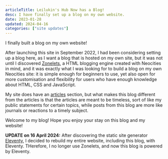 ```yaml
---
articleTitle: Leilukin's Hub Now has a Blog!
desc: I have finally set up a blog on my own website.
date: 2023-01-28
updated: 2024-04-16
categories: ["site updates"]
---
```


I finally built a blog on my own website!

After launching this site in September 2022, I had been considering setting up a blog here, as I want a blog that is hosted on my own site, but it was not until I discovered [Zonelets](https://zonelets.net/), a HTML blogging engine created with Neocities in mind, and it was exactly what I was looking for to build a blog on my own Neocities site: it is simple enough for beginners to use, yet also open for more customisation and flexibility for users who have enough knowledge about HTML, CSS and JavaScript.

My site does have an [articles](/articles) section, but what makes this blog different from the articles is that the articles are meant to be timeless, sort of like my public statements for certain topics, while posts from this blog are more like journals or reactions to a timely subject.

Welcome to my blog! Hope you enjoy your stay on this blog and my website!

**UPDATE on 16 April 2024:**
After discovering the static site generator [Eleventy](https://www.11ty.dev/), I decided to rebuild my entire website, including this blog, with Eleventy. THerefore, I no longer use Zonelets, and now this blog is powered by Eleventy.
